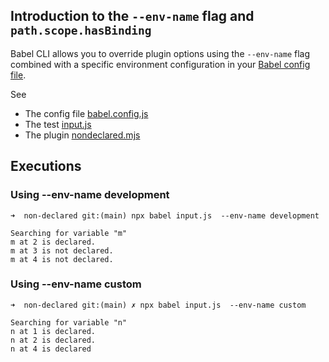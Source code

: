 ## Introduction to the  `--env-name` flag and `path.scope.hasBinding`

Babel CLI allows you to override plugin options using the `--env-name` flag combined with a specific environment configuration in your [Babel config file](./babel.config.js).

See 

- The config file [babel.config.js](./babel.config.js)
- The test [input.js](./input.js)
- The plugin [nondeclared.mjs](./nondeclared.mjs)

## Executions

### Using --env-name development

```
➜  non-declared git:(main) npx babel input.js  --env-name development

Searching for variable "m"
m at 2 is declared.
m at 3 is not declared.
m at 4 is not declared.
```

### Using --env-name custom

```
➜  non-declared git:(main) ✗ npx babel input.js  --env-name custom     

Searching for variable "n"
n at 1 is declared.
n at 2 is declared.
n at 4 is declared
```